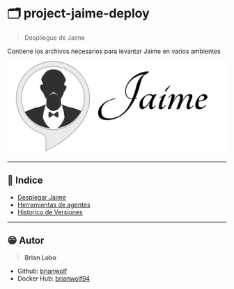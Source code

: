 # :card_index_dividers: project-jaime-deploy

> Despliegue de Jaime

Contiene los archivos necesarios para levantar Jaime en varios ambientes

![alt](docs/img/logo.png)

---

## :bookmark: Indice

* [Desplegar Jaime](docs/desplegar.md)
* [Herramientas de agentes](docs/agentes.md)
* [Historico de Versiones](docs/versiones.md)

---

## :grin: Autor

> **Brian Lobo**

* Github: [brianwolf](https://github.com/brianwolf)
* Docker Hub:  [brianwolf94](https://hub.docker.com/u/brianwolf94)

